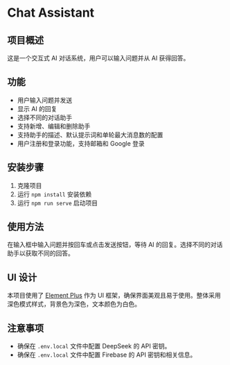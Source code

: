# Chat Assistant

## 项目概述
这是一个交互式 AI 对话系统，用户可以输入问题并从 AI 获得回答。

## 功能
- 用户输入问题并发送
- 显示 AI 的回复
- 选择不同的对话助手
- 支持新增、编辑和删除助手
- 支持助手的描述、默认提示词和单轮最大消息数的配置
- 用户注册和登录功能，支持邮箱和 Google 登录


## 安装步骤
1. 克隆项目
2. 运行 `npm install` 安装依赖
3. 运行 `npm run serve` 启动项目

## 使用方法
在输入框中输入问题并按回车或点击发送按钮，等待 AI 的回复。选择不同的对话助手以获取不同的回答。

## UI 设计
本项目使用了 [Element Plus](https://element-plus.org/zh-CN/guide/design.html) 作为 UI 框架，确保界面美观且易于使用。整体采用深色模式样式，背景色为深色，文本颜色为白色。

## 注意事项
- 确保在 `.env.local` 文件中配置 DeepSeek 的 API 密钥。
- 确保在 `.env.local` 文件中配置 Firebase 的 API 密钥和相关信息。
